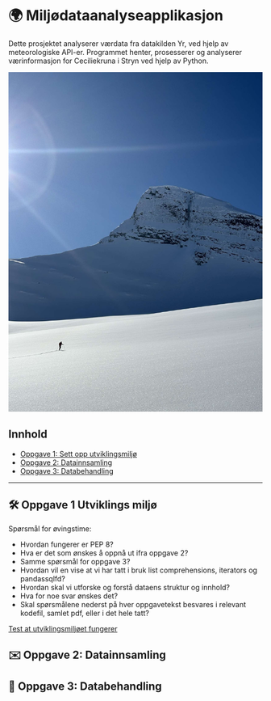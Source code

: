 
# 🌍 Miljødataanalyseapplikasjon

Dette prosjektet analyserer værdata fra datakilden Yr, ved hjelp av meteorologiske API-er. Programmet henter, prosesserer og analyserer værinformasjon for Ceciliekruna i Stryn ved hjelp av Python.


![bilde](resources/IMG_7761.JPG)

## Innhold

- [Oppgave 1: Sett opp utviklingsmiljø](#Oppgave1)
- [Oppgave 2: Datainnsamling](#Oppgave2)
- [Oppgave 3: Databehandling](#Oppgave3)

---

## 🛠️ Oppgave 1 Utviklings miljø 

Spørsmål for øvingstime:
- Hvordan fungerer er PEP 8?
- Hva er det som ønskes å oppnå ut ifra oppgave 2?
- Samme spørsmål for oppgave 3?
- Hvordan vil en vise at vi har tatt i bruk list comprehensions, iterators og pandassqlfd?
- Hvordan skal vi utforske og forstå dataens struktur og innhold?
- Hva for noe svar ønskes det?
- Skal spørsmålene nederst på hver oppgavetekst besvares i relevant kodefil, samlet pdf, eller i det hele tatt? 



[Test at utviklingsmiljøet fungerer](src/letsgo.ipynb)

## ✉️ Oppgave 2: Datainnsamling



## 🤖 Oppgave 3: Databehandling
